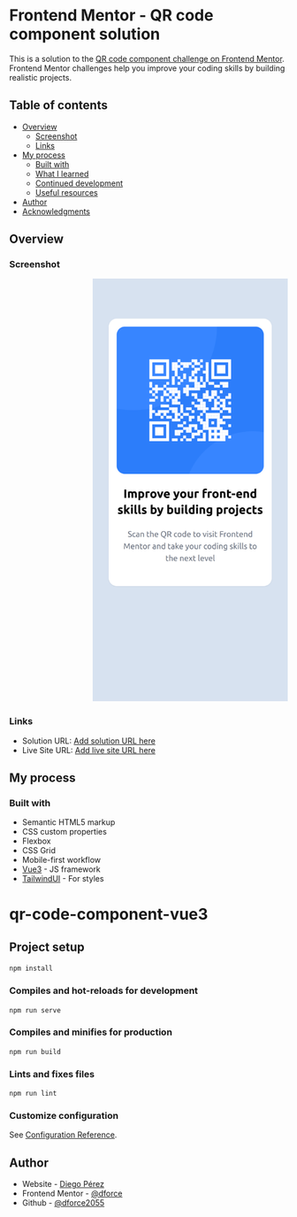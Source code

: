# Frontend Mentor - QR code component solution

This is a solution to the [QR code component challenge on Frontend Mentor](https://www.frontendmentor.io/challenges/qr-code-component-iux_sIO_H). Frontend Mentor challenges help you improve your coding skills by building realistic projects. 

## Table of contents

- [Overview](#overview)
  - [Screenshot](#screenshot)
  - [Links](#links)
- [My process](#my-process)
  - [Built with](#built-with)
  - [What I learned](#what-i-learned)
  - [Continued development](#continued-development)
  - [Useful resources](#useful-resources)
- [Author](#author)
- [Acknowledgments](#acknowledgments)

## Overview

### Screenshot

<div style="padding-left:30%">
  <img 
    src="./frontend-mentor/images/localhost_8080_(iPhone_12_Pro).png" 
    alt="drawing" width="400"
    />
</div>

### Links

- Solution URL: [Add solution URL here](https://your-solution-url.com)
- Live Site URL: [Add live site URL here](https://your-live-site-url.com)

## My process

### Built with

- Semantic HTML5 markup
- CSS custom properties
- Flexbox
- CSS Grid
- Mobile-first workflow
- [Vue3](https://vuejs.org/) - JS framework
- [TailwindUI](https://tailwindcss.com/) - For styles


# qr-code-component-vue3

## Project setup
```
npm install
```

### Compiles and hot-reloads for development
```
npm run serve
```

### Compiles and minifies for production
```
npm run build
```

### Lints and fixes files
```
npm run lint
```

### Customize configuration
See [Configuration Reference](https://cli.vuejs.org/config/).

## Author

- Website - [Diego Pérez](https://portfolio-dforce2055.web.app/)
- Frontend Mentor - [@dforce](https://www.frontendmentor.io/profile/dforce2055)
- Github - [@dforce2055](https://github.com/dforce2055)
